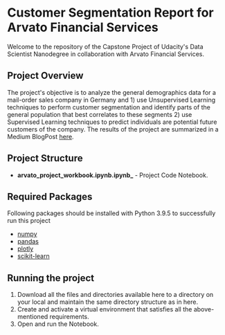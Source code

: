 # Customer Segmentation Report for Arvato Financial Services
Welcome to the repository of the Capstone Project of Udacity's Data Scientist Nanodegree in collaboration with Arvato Financial Services.

## Project Overview
The project's objective is to analyze the general demographics data for a mail-order sales company in Germany and 1) use Unsupervised Learning techniques to perform customer segmentation and identify parts of the general population that best correlates to these segments 2) use Supervised Learning techniques to predict individuals are potential future customers of the company. The results of the project are summarized in a Medium BlogPost [here]().

## Project Structure
- **arvato_project_workbook.ipynb.ipynb_** - Project Code Notebook.

## Required Packages
Following packages should be installed with Python 3.9.5 to successfully run this project
- [numpy](https://pypi.org/project/numpy/)
- [pandas](https://pypi.org/project/pandas/)
- [plotly](https://pypi.org/project/plotly/)
- [scikit-learn](https://pypi.org/project/scikit-learn/)

## Running the project
1. Download all the files and directories available here to a directory on your local and maintain the same directory structure as in here.
2. Create and activate a virtual environment that satisfies all the above-mentioned requirements.
3. Open and run the Notebook.
